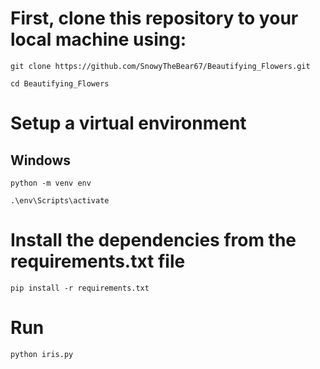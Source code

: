 # First, clone this repository to your local machine using:

`git clone https://github.com/SnowyTheBear67/Beautifying_Flowers.git`

`cd Beautifying_Flowers`

# Setup a virtual environment

## Windows

`python -m venv env`

`.\env\Scripts\activate`

# Install the dependencies from the requirements.txt file

`pip install -r requirements.txt`

# Run

`python iris.py`
